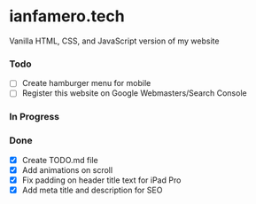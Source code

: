# ianfamero.tech

Vanilla HTML, CSS, and JavaScript version of my website

### Todo
- [ ] Create hamburger menu for mobile
- [ ] Register this website on Google Webmasters/Search Console

### In Progress

### Done
- [x] Create TODO.md file
- [x] Add animations on scroll
- [x] Fix padding on header title text for iPad Pro
- [x] Add meta title and description for SEO
